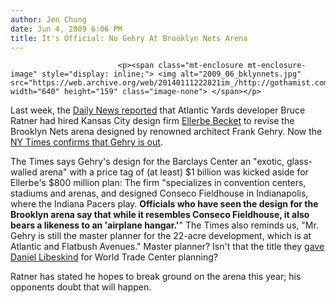 ```yaml
---
author: Jen Chung
date: Jun 4, 2009 6:06 PM
title: It's Official: No Gehry At Brooklyn Nets Arena
---
```



                            
                            
                            
                            <p><span class="mt-enclosure mt-enclosure-image" style="display: inline;"> <img alt="2009_06_bklynnets.jpg" src="https://web.archive.org/web/20140111222821im_/http://gothamist.com/attachments/jen/2009_06_bklynnets.jpg" width="640" height="159" class="image-none"> </span></p>

<p>Last week, the <a href="https://web.archive.org/web/20140111222821/http://gothamist.com/2009/05/27/atlantic_yards_nets_arena_will_be_l.php">Daily News reported</a> that Atlantic Yards developer Bruce Ratner had hired Kansas City design firm <a href="https://web.archive.org/web/20140111222821/http://www.ellerbebecket.com/">Ellerbe Becket</a> to revise the Brooklyn Nets arena designed by renowned architect Frank Gehry.  Now the <a href="https://web.archive.org/web/20140111222821/http://www.nytimes.com/2009/06/05/nyregion/05gehry.html?_r=1&amp;ref=nyregion">NY Times confirms that Gehry is out</a>.</p>

<p>The Times says Gehry&apos;s design for the Barclays Center an &quot;exotic, glass-walled arena&quot; with a price tag of (at least) $1 billion was kicked aside for Ellerbe&apos;s $800 million plan: The firm &quot;specializes in convention centers, stadiums and arenas, and designed Conseco Fieldhouse in Indianapolis, where the Indiana Pacers play. <strong>Officials who have seen the design for the Brooklyn arena say that while it resembles Conseco Fieldhouse, it also bears a likeness to an &apos;airplane hangar.&apos;</strong>&quot;  The Times also reminds us, &quot;Mr. Gehry is still the master planner for the 22-acre development, which is at Atlantic and Flatbush Avenues.&quot; Master planner? Isn&apos;t that the title they <a href="https://web.archive.org/web/20140111222821/http://gothamist.com/2003/12/10/wtc_tower_to_be_tallest_building.php">gave Daniel Libeskind</a> for World Trade Center planning?</p>

<p>Ratner has stated he hopes to break ground on the arena this year; his opponents doubt that will happen.  </p>
                            
                            
                            